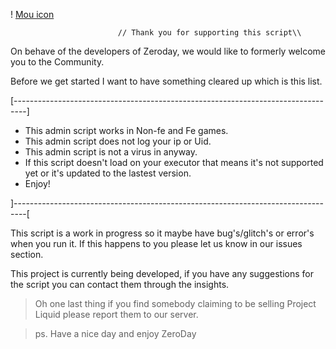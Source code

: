 
! [Mou icon](http://mouapp.com/Mou_128.png)
                                     
                            // Thank you for supporting this script\\

On behave of the developers of Zeroday, we would like to formerly welcome you to the Community.

Before we get started I want to have something cleared up which is this list.

[---------------------------------------------------------------------------------]


- This admin script works in Non-fe and Fe games.
- This admin script does not log your ip or Uid.
- This admin script is not a virus in anyway.
- If this script doesn't load on your executor that means it's not supported yet or it's updated to the lastest version.
- Enjoy!


]---------------------------------------------------------------------------------[

This script is a work in progress so it maybe have bug's/glitch's or error's when you run it. If this happens to you please let us know in our issues section.

This project is currently being developed, if you have any suggestions for the script you can contact them through the insights.




>Oh one last thing if you find somebody claiming to be selling Project Liquid please report them to our server.

>ps. Have a nice day and enjoy ZeroDay
